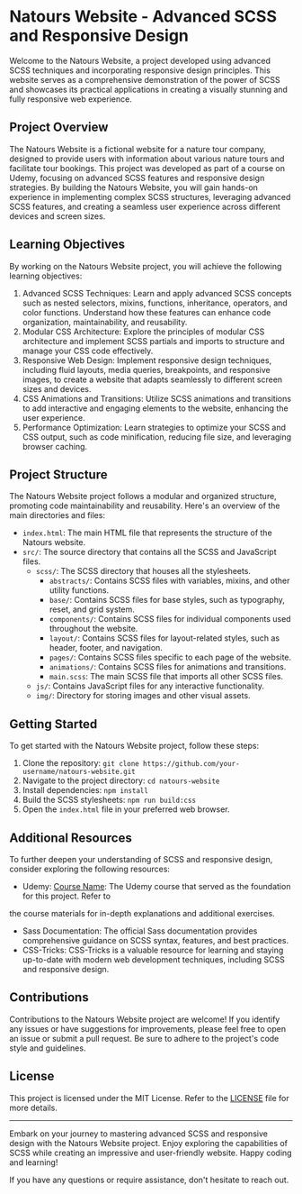 # Natours Website - Advanced SCSS and Responsive Design


Welcome to the Natours Website, a project developed using advanced SCSS techniques and incorporating responsive design principles. This website serves as a comprehensive demonstration of the power of SCSS and showcases its practical applications in creating a visually stunning and fully responsive web experience.

## Project Overview

The Natours Website is a fictional website for a nature tour company, designed to provide users with information about various nature tours and facilitate tour bookings. This project was developed as part of a course on Udemy, focusing on advanced SCSS features and responsive design strategies. By building the Natours Website, you will gain hands-on experience in implementing complex SCSS structures, leveraging advanced SCSS features, and creating a seamless user experience across different devices and screen sizes.

## Learning Objectives

By working on the Natours Website project, you will achieve the following learning objectives:

1. Advanced SCSS Techniques: Learn and apply advanced SCSS concepts such as nested selectors, mixins, functions, inheritance, operators, and color functions. Understand how these features can enhance code organization, maintainability, and reusability.
2. Modular CSS Architecture: Explore the principles of modular CSS architecture and implement SCSS partials and imports to structure and manage your CSS code effectively.
3. Responsive Web Design: Implement responsive design techniques, including fluid layouts, media queries, breakpoints, and responsive images, to create a website that adapts seamlessly to different screen sizes and devices.
4. CSS Animations and Transitions: Utilize SCSS animations and transitions to add interactive and engaging elements to the website, enhancing the user experience.
5. Performance Optimization: Learn strategies to optimize your SCSS and CSS output, such as code minification, reducing file size, and leveraging browser caching.

## Project Structure

The Natours Website project follows a modular and organized structure, promoting code maintainability and reusability. Here's an overview of the main directories and files:

- `index.html`: The main HTML file that represents the structure of the Natours website.
- `src/`: The source directory that contains all the SCSS and JavaScript files.
  - `scss/`: The SCSS directory that houses all the stylesheets.
    - `abstracts/`: Contains SCSS files with variables, mixins, and other utility functions.
    - `base/`: Contains SCSS files for base styles, such as typography, reset, and grid system.
    - `components/`: Contains SCSS files for individual components used throughout the website.
    - `layout/`: Contains SCSS files for layout-related styles, such as header, footer, and navigation.
    - `pages/`: Contains SCSS files specific to each page of the website.
    - `animations/`: Contains SCSS files for animations and transitions.
    - `main.scss`: The main SCSS file that imports all other SCSS files.
  - `js/`: Contains JavaScript files for any interactive functionality.
  - `img/`: Directory for storing images and other visual assets.

## Getting Started

To get started with the Natours Website project, follow these steps:

1. Clone the repository: `git clone https://github.com/your-username/natours-website.git`
2. Navigate to the project directory: `cd natours-website`
3. Install dependencies: `npm install`
4. Build the SCSS stylesheets: `npm run build:css`
5. Open the `index.html` file in your preferred web browser.

## Additional Resources

To further deepen your understanding of SCSS and responsive design, consider exploring the following resources:

- Udemy: [Course Name](https://www.udemy.com/): The Udemy course that served as the foundation for this project. Refer to

 the course materials for in-depth explanations and additional exercises.
- Sass Documentation: The official Sass documentation provides comprehensive guidance on SCSS syntax, features, and best practices.
- CSS-Tricks: CSS-Tricks is a valuable resource for learning and staying up-to-date with modern web development techniques, including SCSS and responsive design.

## Contributions

Contributions to the Natours Website project are welcome! If you identify any issues or have suggestions for improvements, please feel free to open an issue or submit a pull request. Be sure to adhere to the project's code style and guidelines.

## License

This project is licensed under the MIT License. Refer to the [LICENSE](LICENSE) file for more details.

---

Embark on your journey to mastering advanced SCSS and responsive design with the Natours Website project. Enjoy exploring the capabilities of SCSS while creating an impressive and user-friendly website. Happy coding and learning!

If you have any questions or require assistance, don't hesitate to reach out.
